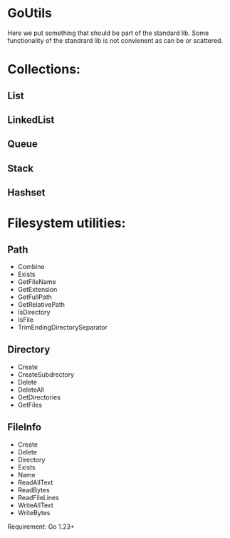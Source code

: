 # GoUtils
Here we put something that should be part of the standard lib.
Some functionality of the standrard lib is not convienent as can be or scattered. 


# Collections:

## List

## LinkedList

## Queue

## Stack

## Hashset


# Filesystem utilities:

## Path 
 - Combine
 - Exists
 - GetFileName
 - GetExtension
 - GetFullPath
 - GetRelativePath
 - IsDirectory
 - IsFile
 - TrimEndingDirectorySeparator

## Directory
 - Create
 - CreateSubdrectory
 - Delete
 - DeleteAll
 - GetDirectories
 - GetFiles

## FileInfo
 - Create
 - Delete
 - Directory
 - Exists
 - Name
 - ReadAllText
 - ReadBytes
 - ReadFileLines
 - WriteAllText
 - WriteBytes
   

Requirement: Go 1.23+
